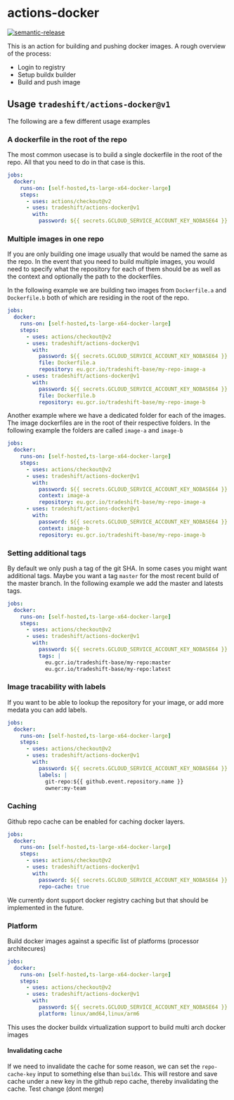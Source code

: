 # actions-docker

[![semantic-release](https://img.shields.io/badge/%20%20%F0%9F%93%A6%F0%9F%9A%80-semantic--release-e10079.svg)](https://github.com/semantic-release/semantic-release)

This is an action for building and pushing docker images. A rough overview of
the process:

- Login to registry
- Setup buildx builder
- Build and push image

## Usage `tradeshift/actions-docker@v1`

The following are a few different usage examples

### A dockerfile in the root of the repo

The most common usecase is to build a single dockerfile in the root of the
repo. All that you need to do in that case is this.

```yaml
jobs:
  docker:
    runs-on: [self-hosted,ts-large-x64-docker-large]
    steps:
      - uses: actions/checkout@v2
      - uses: tradeshift/actions-docker@v1
        with:
          password: ${{ secrets.GCLOUD_SERVICE_ACCOUNT_KEY_NOBASE64 }}
```

### Multiple images in one repo

If you are only building one image usually that would be named the same as the
repo. In the event that you need to build multiple images, you would need to
specify what the repository for each of them should be as well as the context
and optionally the path to the dockerfiles.

In the following example we are building two images from `Dockerfile.a` and
`Dockerfile.b` both of which are residing in the root of the repo.

```yaml
jobs:
  docker:
    runs-on: [self-hosted,ts-large-x64-docker-large]
    steps:
      - uses: actions/checkout@v2
      - uses: tradeshift/actions-docker@v1
        with:
          password: ${{ secrets.GCLOUD_SERVICE_ACCOUNT_KEY_NOBASE64 }}
          file: Dockerfile.a
          repository: eu.gcr.io/tradeshift-base/my-repo-image-a
      - uses: tradeshift/actions-docker@v1
        with:
          password: ${{ secrets.GCLOUD_SERVICE_ACCOUNT_KEY_NOBASE64 }}
          file: Dockerfile.b
          repository: eu.gcr.io/tradeshift-base/my-repo-image-b
```

Another example where we have a dedicated folder for each of the images. The
image dockerfiles are in the root of their respective folders. In the following
example the folders are called `image-a` and `image-b`

```yaml
jobs:
  docker:
    runs-on: [self-hosted,ts-large-x64-docker-large]
    steps:
      - uses: actions/checkout@v2
      - uses: tradeshift/actions-docker@v1
        with:
          password: ${{ secrets.GCLOUD_SERVICE_ACCOUNT_KEY_NOBASE64 }}
          context: image-a
          repository: eu.gcr.io/tradeshift-base/my-repo-image-a
      - uses: tradeshift/actions-docker@v1
        with:
          password: ${{ secrets.GCLOUD_SERVICE_ACCOUNT_KEY_NOBASE64 }}
          context: image-b
          repository: eu.gcr.io/tradeshift-base/my-repo-image-b
```

### Setting additional tags

By default we only push a tag of the git SHA. In some cases you might want
additional tags. Maybe you want a tag `master` for the most recent build of the
master branch. In the following example we add the master and latests tags.

```yaml
jobs:
  docker:
    runs-on: [self-hosted,ts-large-x64-docker-large]
    steps:
      - uses: actions/checkout@v2
      - uses: tradeshift/actions-docker@v1
        with:
          password: ${{ secrets.GCLOUD_SERVICE_ACCOUNT_KEY_NOBASE64 }}
          tags: |
            eu.gcr.io/tradeshift-base/my-repo:master
            eu.gcr.io/tradeshift-base/my-repo:latest
```

### Image tracability with labels

If you want to be able to lookup the repository for your image, or add more medata
you can add labels.

```yaml
jobs:
  docker:
    runs-on: [self-hosted,ts-large-x64-docker-large]
    steps:
      - uses: actions/checkout@v2
      - uses: tradeshift/actions-docker@v1
        with:
          password: ${{ secrets.GCLOUD_SERVICE_ACCOUNT_KEY_NOBASE64 }}
          labels: |
            git-repo:${{ github.event.repository.name }}
            owner:my-team
```

### Caching

Github repo cache can be enabled for caching docker layers.

```yaml
jobs:
  docker:
    runs-on: [self-hosted,ts-large-x64-docker-large]
    steps:
      - uses: actions/checkout@v2
      - uses: tradeshift/actions-docker@v1
        with:
          password: ${{ secrets.GCLOUD_SERVICE_ACCOUNT_KEY_NOBASE64 }}
          repo-cache: true
```

We currently dont support docker registry caching but that should be
implemented in the future.

### Platform

Build docker images against a specific list of platforms (processor architecures)

```yaml
jobs:
  docker:
    runs-on: [self-hosted,ts-large-x64-docker-large]
    steps:
      - uses: actions/checkout@v2
      - uses: tradeshift/actions-docker@v1
        with:
          password: ${{ secrets.GCLOUD_SERVICE_ACCOUNT_KEY_NOBASE64 }}
          platform: linux/amd64,linux/arm6
```

This uses the docker buildx virtualization support to build multi arch docker images

#### Invalidating cache

If we need to invalidate the cache for some reason, we can set the
`repo-cache-key` input to something else than `buildx`. This will restore and
save cache under a new key in the github repo cache, thereby invalidating the
cache.
Test change (dont merge)
